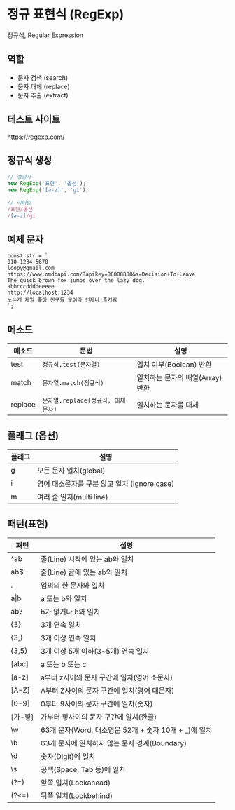 # 정규 표현식 (RegExp)

정규식, Regular Expression

## 역할

- 문자 검색 (search)
- 문자 대체 (replace)
- 문자 추출 (extract)

## 테스트 사이트

https://regexp.com/

## 정규식 생성

```js
// 생성자
new RegExp('표현', '옵션');
new RegExp('[a-z]', 'gi');

// 리터럴
/표현/옵션
/[a-z]/gi
```

## 예제 문자

```
const str = `
010-1234-5678
loopy@gmail.com
https://www.omdbapi.com/?apikey=88888888&s=Decision+To+Leave
The quick brown fox jumps over the lazy dog.
abbcccddddeeeee
http://localhost:1234
노는게 제일 좋아 친구들 모여라 언제나 즐거워
`;
```

## 메소드

| 메소드  | 문법                               | 설명                             |
| ------- | ---------------------------------- | -------------------------------- |
| test    | `정규식.test(문자열)`              | 일치 여부(Boolean) 반환          |
| match   | `문자열.match(정규식)`             | 일치하는 문자의 배열(Array) 반환 |
| replace | `문자열.replace(정규식, 대체문자)` | 일치하는 문자를 대체             |

## 플래그 (옵션)

| 플래그 | 설명                                         |
| ------ | -------------------------------------------- |
| g      | 모든 문자 일치(global)                       |
| i      | 영어 대소문자를 구분 않고 일치 (ignore case) |
| m      | 여러 줄 일치(multi line)                     |

## 패턴(표현)

| 패턴       | 설명                                                   |
| ---------- | ------------------------------------------------------ |
| ^ab        | 줄(Line) 시작에 있는 ab와 일치                         |
| ab$        | 줄(Line) 끝에 있는 ab와 일치                           |
| .          | 임의의 한 문자와 일치                                  |
| a&verbar;b | a 또는 b와 일치                                        |
| ab?        | b가 없거나 b와 일치                                    |
| {3}        | 3개 연속 일치                                          |
| {3,}       | 3개 이상 연속 일치                                     |
| {3,5}      | 3개 이상 5개 이하(3~5개) 연속 일치                     |
| [abc]      | a 또는 b 또는 c                                        |
| [a-z]      | a부터 z사이의 문자 구간에 일치(영어 소문자)            |
| [A-Z]      | A부터 Z사이의 문자 구간에 일치(영어 대문자)            |
| [0-9]      | 0부터 9사이의 문자 구간에 일치(숫자)                   |
| [가-힣]    | 가부터 힣사이의 문자 구간에 일치(한글)                 |
| \w         | 63개 문자(Word, 대소영문 52개 + 숫자 10개 + \_)에 일치 |
| \b         | 63개 문자에 일치하지 않는 문자 경계(Boundary)          |
| \d         | 숫자(Digit)에 일치                                     |
| \s         | 공백(Space, Tab 등)에 일치                             |
| (?=)       | 앞쪽 일치(Lookahead)                                   |
| (?<=)      | 뒤쪽 일치(Lookbehind)                                  |
